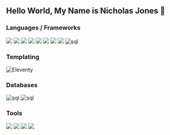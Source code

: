 ## Hello World, My Name is Nicholas Jones 👋

### Languages / Frameworks
  <p>
    <img src="https://img.shields.io/badge/HTML5-E34F26?style=for-the-badge&logo=html5&logoColor=white" />  
    <img src="https://img.shields.io/badge/CSS3-1572B6?style=for-the-badge&logo=css3&logoColor=white" />  
    <img src="https://img.shields.io/badge/JavaScript-323330?style=for-the-badge&logo=javascript&logoColor=F7DF1E" /> 
    <img src="https://img.shields.io/badge/Typescript-1591ea?style=for-the-badge&logo=typescript&logoColor=white" />
    <img src="https://img.shields.io/badge/Node%20js-339933?style=for-the-badge&logo=nodedotjs&logoColor=white" />   
    <img src="https://img.shields.io/badge/Bootstrap-563D7C?style=for-the-badge&logo=bootstrap&logoColor=white" /> 
    <img src="https://img.shields.io/badge/jQuery-0769AD?style=for-the-badge&logo=jquery&logoColor=white" />
    <img src="https://img.shields.io/badge/angular-0769AD?style=for-the-badge&logo=angular&logoColor=red" />
    <img alt="sql" src="https://img.shields.io/badge/SQL-005C84?style=for-the-badge&logo=mysql&logoColor=white">  
  </p>
  
### Templating
  <p>
    <img alt='Eleventy' src='https://img.shields.io/badge/Eleventy-100000?style=for-the-badge&logo=Eleventy&logoColor=white&labelColor=black&color=black'/>
  </p>
  
### Databases
  <p>
    <img alt="sql" src="https://img.shields.io/badge/postgresql-1e1e1e?style=for-the-badge&logo=postgresql&logoColor=blue">
    <img alt="sql" src="https://img.shields.io/badge/mongodb-005C84?style=for-the-badge&logo=mongodb&logoColor=green">  
  </p>
  
### Tools
  <p>
    <img src="https://img.shields.io/badge/Netlify-00C7B7?style=for-the-badge&logo=netlify&logoColor=white" />  
    <img src="https://img.shields.io/badge/Heroku-563D7C?style=for-the-badge&logo=heroku&logoColor=white" /> 
    <img src="https://img.shields.io/badge/GitHub-100000?style=for-the-badge&logo=github&logoColor=white" /> 
    <img src="https://img.shields.io/badge/Figma-F24E1E?style=for-the-badge&logo=figma&logoColor=white" /> 
  </p>
